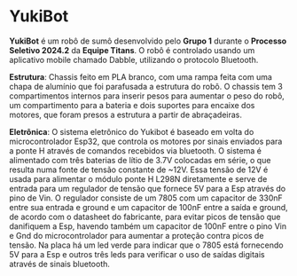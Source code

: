 # YukiBot

**YukiBot** é um robô de sumô desenvolvido pelo **Grupo 1** durante o **Processo Seletivo 2024.2** da **Equipe Titans**. O robô é controlado usando um aplicativo mobile chamado Dabble, utilizando o protocolo Bluetooth.

**Estrutura**:
Chassis feito em PLA branco, com uma rampa feita com uma chapa de alumínio que foi parafusada a estrutura do robô. O chassis tem 3 compartimentos internos para inserir pesos para aumentar o peso do robô, um compartimento para a bateria e dois suportes para encaixe dos motores, que foram presos a estrutura a partir de abraçadeiras.

**Eletrônica**:
O sistema eletrônico do Yukibot é baseado em volta do microcontrolador Esp32, que controla os motores por sinais enviados para a ponte H através de comandos recebidos via bluetooth. O sistema é alimentado com três baterias de lítio de 3.7V colocadas em série, o que resulta numa fonte de tensão constante de ~12V. Essa tensão de 12V é usada para alimentar o módulo ponte H L298N diretamente e serve de entrada para um regulador de tensão que fornece 5V para a Esp através do pino de Vin. O regulador consiste de um 7805 com um capacitor de 330nF entre sua entrada e ground e um capacitor de 100nF entre a saída e ground, de acordo com o datasheet do fabricante, para evitar picos de tensão que danifiquem a Esp, havendo também um capacitor de 100nF entre o pino Vin e Gnd do microcontrolador para aumentar a proteção contra picos de tensão. Na placa há um led verde para indicar que o 7805 está fornecendo 5V para a Esp e outros três leds para verificar o uso de saídas digitais através de sinais bluetooth.
